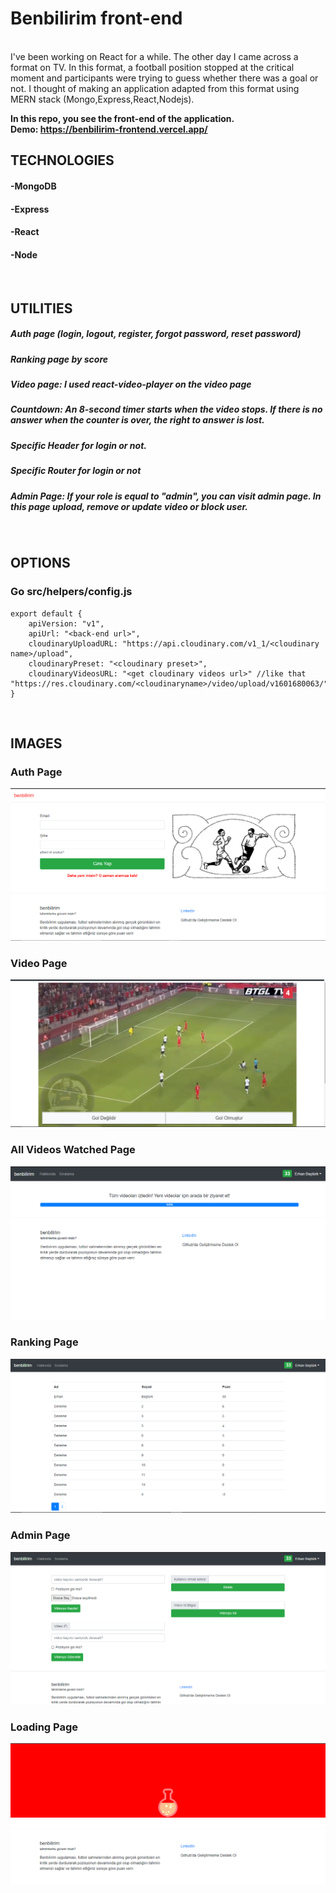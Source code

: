 # Benbilirim front-end
<br>
I've been working on React for a while. The other day I came across a format on TV. In this format, a football position stopped at the critical moment and participants were trying to guess whether there was a goal or not. I thought of making an application adapted from this format using MERN stack (Mongo,Express,React,Nodejs). 

**In this repo, you see the front-end of the application.**
<br>
**Demo: https://benbilirim-frontend.vercel.app/**
<br>

## TECHNOLOGIES
#### -MongoDB
#### -Express
#### -React
#### -Node
<br>

## UTILITIES
##### Auth page (login, logout, register, forgot password, reset password)
##### Ranking page by score
##### Video page: I used react-video-player on the video page
##### Countdown: An 8-second timer starts when the video stops. If there is no answer when the counter is over, the right to answer is lost.
##### Specific Header for login or not.
##### Specific Router for login or not
##### Admin Page: If your role is equal to "admin", you can visit admin page. In this page upload, remove or update video or block user.
<br>

## OPTIONS
### Go src/helpers/config.js

```
export default {
    apiVersion: "v1",
    apiUrl: "<back-end url>",
    cloudinaryUploadURL: "https://api.cloudinary.com/v1_1/<cloudinary name>/upload",
    cloudinaryPreset: "<cloudinary preset>",
    cloudinaryVideosURL: "<get cloudinary videos url>" //like that "https://res.cloudinary.com/<cloudinaryname>/video/upload/v1601680063/"
}
```
<br>


## IMAGES
### Auth Page
![Screenshot](https://github.com/basturkerhan/benbilirim-app-frontend/blob/main/app-images/1.PNG)
### Video Page
![Screenshot](https://github.com/basturkerhan/benbilirim-app-frontend/blob/main/app-images/2.PNG)
### All Videos Watched Page
![Screenshot](https://github.com/basturkerhan/benbilirim-app-frontend/blob/main/app-images/3.PNG)
### Ranking Page
![Screenshot](https://github.com/basturkerhan/benbilirim-app-frontend/blob/main/app-images/4.PNG)
### Admin Page
![Screenshot](https://github.com/basturkerhan/benbilirim-app-frontend/blob/main/app-images/5.PNG)
### Loading Page
![Screenshot](https://github.com/basturkerhan/benbilirim-app-frontend/blob/main/app-images/6.PNG)

